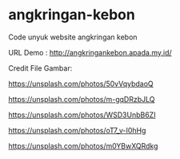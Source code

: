 # angkringan-kebon
Code unyuk website angkringan kebon

URL Demo : http://angkringankebon.apada.my.id/

Credit File Gambar:

https://unsplash.com/photos/50vVqybdaoQ

https://unsplash.com/photos/m-gqDRzbJLQ

https://unsplash.com/photos/WSD3UnbB6ZI

https://unsplash.com/photos/oT7_v-I0hHg

https://unsplash.com/photos/m0YBwXQRdkg
